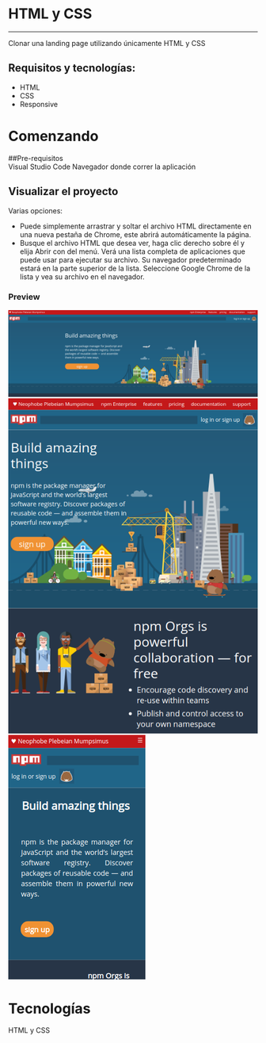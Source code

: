 # HTML y CSS
---

Clonar una landing page utilizando únicamente HTML y CSS 


## Requisitos y tecnologías:  

- HTML 
- CSS
- Responsive

# Comenzando
##Pre-requisitos  
Visual Studio Code
Navegador donde correr la aplicación

## Visualizar el proyecto

Varias opciones:
- Puede simplemente arrastrar y soltar el archivo HTML directamente en una nueva pestaña de Chrome, este abrirá automáticamente la página.
- Busque el archivo HTML que desea ver, haga clic derecho sobre él y elija Abrir con del menú. Verá una lista completa de aplicaciones que puede usar para ejecutar su archivo. Su navegador predeterminado estará en la parte superior de la lista.
Seleccione Google Chrome de la lista y vea su archivo en el navegador.

### Preview

![imagen tamaño desktop web NPM clonada](/img/desktop.png "versión escritorio")
![imagen tamaño iPad web NPM clonada](img/iPad.png "versión tablet")
![imagen tamaño iPhone web NPM clonada](img/iPhone.png "versión móvil")




# Tecnologías  
HTML y CSS


